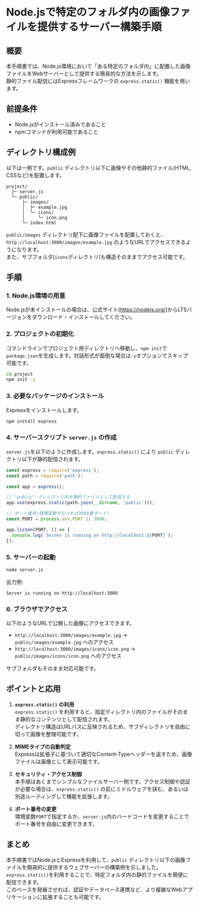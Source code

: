 # Node.jsで特定のフォルダ内の画像ファイルを提供するサーバー構築手順

## 概要

本手順書では、Node.js環境において「ある特定のフォルダ内」に配置した画像ファイルをWebサーバーとして提供する簡易的な方法を示します。  
静的ファイル配信にはExpressフレームワークの `express.static()` 機能を用います。

## 前提条件

- Node.jsがインストール済みであること
- npmコマンドが利用可能であること

## ディレクトリ構成例

以下は一例です。`public` ディレクトリ以下に画像やその他静的ファイル(HTML, CSSなど)を配置します。

```
project/
  ├─ server.js
  └─ public/
      ├─ images/
      │  ├─ example.jpg
      │  └─ icons/
      │     └─ icon.png
      └─ index.html
```

`public/images` ディレクトリ配下に画像ファイルを配置しておくと、  
`http://localhost:3000/images/example.jpg` のようなURLでアクセスできるようになります。  
また、サブフォルダ(`icons`ディレクトリ)も構造そのままでアクセス可能です。

## 手順

### 1. Node.js環境の用意

Node.jsが未インストールの場合は、公式サイト(https://nodejs.org/)からLTSバージョンをダウンロード・インストールしてください。

### 2. プロジェクトの初期化

コマンドラインでプロジェクト用ディレクトリへ移動し、`npm init`で`package.json`を生成します。対話形式が面倒な場合は`-y`オプションでスキップ可能です。

```bash
cd project
npm init -y
```

### 3. 必要なパッケージのインストール

Expressをインストールします。

```bash
npm install express
```

### 4. サーバースクリプト `server.js` の作成

`server.js`を以下のように作成します。`express.static()` により `public` ディレクトリ以下が静的配信されます。

```javascript
const express = require('express');
const path = require('path');

const app = express();

// "public" ディレクトリ内を静的ファイルとして配信する
app.use(express.static(path.join(__dirname, 'public')));

// ポート番号(環境変数がなければ3000番ポート)
const PORT = process.env.PORT || 3000;

app.listen(PORT, () => {
  console.log(`Server is running on http://localhost:${PORT}`);
});
```

### 5. サーバーの起動

```bash
node server.js
```

出力例:  
```
Server is running on http://localhost:3000
```

### 6. ブラウザでアクセス

以下のようなURLで公開した画像にアクセスできます。

- `http://localhost:3000/images/example.jpg` → `public/images/example.jpg` へのアクセス  
- `http://localhost:3000/images/icons/icon.png` → `public/images/icons/icon.png` へのアクセス

サブフォルダもそのまま対応可能です。

## ポイントと応用

1. **`express.static()` の利用**  
   `express.static()` を利用すると、指定ディレクトリ内のファイルがそのまま静的なコンテンツとして配信されます。  
   ディレクトリ構造はURLパスに反映されるため、サブディレクトリを自由に切って画像を整理可能です。

2. **MIMEタイプの自動判定**  
   Expressは拡張子に基づいて適切なContent-Typeヘッダーを返すため、画像ファイルは画像として表示可能です。

3. **セキュリティ・アクセス制御**  
   本手順はあくまでシンプルなファイルサーバー例です。アクセス制御や認証が必要な場合は、`express.static()` の前にミドルウェアを挟む、あるいは別途ルーティングして機能を拡張します。

4. **ポート番号の変更**  
   環境変数`PORT`で指定するか、`server.js`内のハードコードを変更することでポート番号を自由に変更できます。

## まとめ

本手順書ではNode.jsとExpressを利用して、`public` ディレクトリ以下の画像ファイルを簡易的に提供するウェブサーバーの構築例を示しました。  
`express.static()`を利用することで、特定フォルダ内の静的ファイルを簡便に配信できます。  
このベースを発展させれば、認証やデータベース連携など、より複雑なWebアプリケーションに拡張することも可能です。